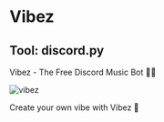 # Vibez
## Tool: discord.py

Vibez - The Free Discord Music Bot 🕺🏽

![vibez](https://user-images.githubusercontent.com/86393989/224524463-98b6b0ac-000b-4dab-9faa-d061bb165a0a.png)

Create your own vibe with Vibez 🎵

